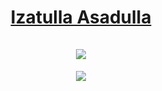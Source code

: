 <h1  align="center">
  <a href="https://github.com/slenderme"> 
    Izatulla Asadulla<br> 
  </a>
  <a href="https://git.io/typing-svg">
    <br><img src="https://readme-typing-svg.herokuapp.com/?lines=Привет!+👋;Я+альфа+фулл+стэк+программист;на:+Python,+HTML,+JavaScript;Приятно+познакомиться!;&center=true&size=25&color=497e76">
  </a>
</h1>

<p align="center"><img src="https://i.giphy.com/RThN0hOS2GO4M.gif" /></p>
<h1 @font-face {
    font-family: F16;
    src: url("../Cyberpank/F16_Panel Font.ttf") format('truetype');
    font-weight: bold;
    font-style: normal;
} >


